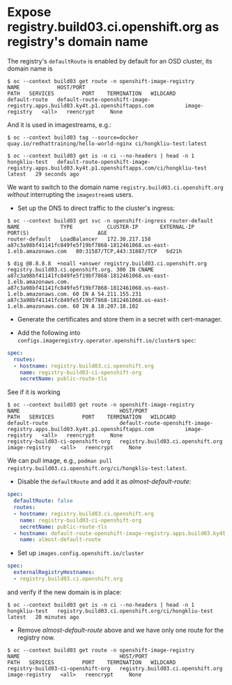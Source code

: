 # Expose registry.build03.ci.openshift.org as registry's domain name

The registry's `defaultRoute` is enabled by default for an OSD cluster, its domain name is

```console
$ oc --context build03 get route -n openshift-image-registry
NAME            HOST/PORT                                                                       PATH   SERVICES         PORT    TERMINATION   WILDCARD
default-route   default-route-openshift-image-registry.apps.build03.ky4t.p1.openshiftapps.com          image-registry   <all>   reencrypt     None
```

And it is used in imagestreams, e.g.:

```console
$ oc --context build03 tag --source=docker quay.io/redhattraining/hello-world-nginx ci/hongkliu-test:latest

$ oc --context build03 get is -n ci --no-headers | head -n 1
hongkliu-test   default-route-openshift-image-registry.apps.build03.ky4t.p1.openshiftapps.com/ci/hongkliu-test   latest   29 seconds ago
```

We want to switch to the domain name `registry.build03.ci.openshift.org` _without_ interrupting the `imagestream`s users.

* Set up the DNS to direct traffic to the cluster's ingress:

```console
$ oc --context build03 get svc -n openshift-ingress router-default
NAME             TYPE           CLUSTER-IP       EXTERNAL-IP                                                               PORT(S)                      AGE
router-default   LoadBalancer   172.30.217.158   a87c3a98bf41141fc849fe5f19bf7868-1812461068.us-east-1.elb.amazonaws.com   80:31587/TCP,443:31887/TCP   6d21h

$ dig @8.8.8.8  +noall +answer registry.build03.ci.openshift.org
registry.build03.ci.openshift.org. 300 IN CNAME	a87c3a98bf41141fc849fe5f19bf7868-1812461068.us-east-1.elb.amazonaws.com.
a87c3a98bf41141fc849fe5f19bf7868-1812461068.us-east-1.elb.amazonaws.com. 60 IN A 54.211.155.231
a87c3a98bf41141fc849fe5f19bf7868-1812461068.us-east-1.elb.amazonaws.com. 60 IN A 18.207.18.102
```

* Generate the certificates and store them in a secret with cert-manager.

* Add the following into `configs.imageregistry.operator.openshift.io/cluster`s `spec`:

```yaml
spec:
  routes:
  - hostname: registry.build03.ci.openshift.org
    name: registry-build03-ci-openshift-org
    secretName: public-route-tls
```

See if it is working

```console
$ oc --context build03 get route -n openshift-image-registry
NAME                                HOST/PORT                                                                       PATH   SERVICES         PORT    TERMINATION   WILDCARD
default-route                       default-route-openshift-image-registry.apps.build03.ky4t.p1.openshiftapps.com          image-registry   <all>   reencrypt     None
registry-build03-ci-openshift-org   registry.build03.ci.openshift.org                                                      image-registry   <all>   reencrypt     None
```

We can pull image, e.g., `podman pull registry.build03.ci.openshift.org/ci/hongkliu-test:latest`.

* Disable the `defaultRoute` and add it as _almost-default-route_:

```yaml
spec:
  defaultRoute: false
  routes:
  - hostname: registry.build03.ci.openshift.org
    name: registry-build03-ci-openshift-org
    secretName: public-route-tls
  - hostname: default-route-openshift-image-registry.apps.build03.ky4t.p1.openshiftapps.com
    name: almost-default-route  
```

* Set up `images.config.openshift.io/cluster`

```yaml
spec:
  externalRegistryHostnames:
  - registry.build03.ci.openshift.org
```

and verify if the new domain is in place:

```console
$ oc --context build03 get is -n ci --no-headers | head -n 1
hongkliu-test   registry.build03.ci.openshift.org/ci/hongkliu-test   latest   20 minutes ago
```

* Remove _almost-default-route_ above and we have only one route for the registry now.

```console
$ oc --context build03 get route -n openshift-image-registry
NAME                                HOST/PORT                           PATH   SERVICES         PORT    TERMINATION   WILDCARD
registry-build03-ci-openshift-org   registry.build03.ci.openshift.org          image-registry   <all>   reencrypt     None

```